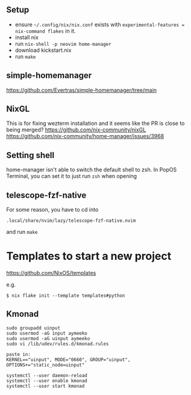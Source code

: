 ## Setup
- ensure `~/.config/nix/nix.conf` exists with `experimental-features = nix-command flakes` in it.
- install nix
- run `nix-shell -p neovim home-manager`
- download kickstart.nix
- run `make`
## simple-homemanager
https://github.com/Evertras/simple-homemanager/tree/main

## NixGL
This is for fixing wezterm installation and it seems like the PR is close to being merged?
https://github.com/nix-community/nixGL
https://github.com/nix-community/home-manager/issues/3968

## Setting shell
home-manager isn't able to switch the default shell to zsh.
In PopOS Terminal, you can set it to just run `zsh` when opening

## telescope-fzf-native

For some reason, you have to cd into
```
.local/share/nvim/lazy/telescope-fzf-native.nvim
```
and run `make`

# Templates to start a new project
https://github.com/NixOS/templates

e.g.
```
$ nix flake init --template templates#python
```

## Kmonad
```
sudo groupadd uinput
sudo usermod -aG input aymeeko
sudo usermod -aG uinput aymeeko
sudo vi /lib/udev/rules.d/kmonad.rules

paste in:
KERNEL=="uinput", MODE="0660", GROUP="uinput", OPTIONS+="static_node=uinput"

systemctl --user daemon-reload
systemctl --user enable kmonad
systemctl --user start kmonad
```

